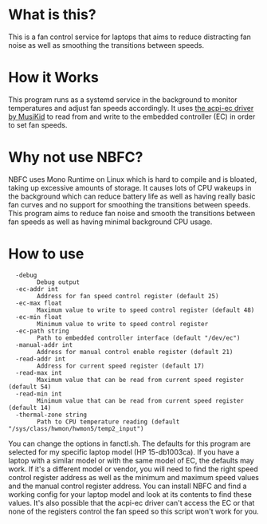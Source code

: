 # What is this?
This is a fan control service for laptops that aims to reduce distracting fan noise as well as smoothing the transitions between speeds.
# How it Works
This program runs as a systemd service in the background to monitor temperatures and adjust fan speeds accordingly. It uses [the acpi-ec driver by MusiKid](https://github.com/MusiKid/acpi_ec) to read from and write to the embedded controller (EC) in order to set fan speeds.
# Why not use NBFC?
NBFC uses Mono Runtime on Linux which is hard to compile and is bloated, taking up excessive amounts of storage. It causes lots of CPU wakeups in the background which can reduce battery life as well as having really basic fan curves and no support for smoothing the transitions between speeds. This program aims to reduce fan noise and smooth the transitions between fan speeds as well as having minimal background CPU usage.
# How to use
```Usage of fanctl:
  -debug
        Debug output
  -ec-addr int
        Address for fan speed control register (default 25)
  -ec-max float
        Maximum value to write to speed control register (default 48)
  -ec-min float
        Minimum value to write to speed control register
  -ec-path string
        Path to embedded controller interface (default "/dev/ec")
  -manual-addr int
        Address for manual control enable register (default 21)
  -read-addr int
        Address for current speed register (default 17)
  -read-max int
        Maximum value that can be read from current speed register (default 54)
  -read-min int
        Minimum value that can be read from current speed register (default 14)
  -thermal-zone string
        Path to CPU temperature reading (default "/sys/class/hwmon/hwmon5/temp2_input")
```
You can change the options in fanctl.sh.
The defaults for this program are selected for my specific laptop model (HP 15-db1003ca). If you have a laptop with a similar model or with the same model of EC, the defaults may work.
If it's a different model or vendor, you will need to find the right speed control register address as well as the minimum and maximum speed values and the manual control register address. You can install NBFC and find a working config for your laptop model and look at its contents to find these values. It's also possible that the acpi-ec driver can't access the EC or that none of the registers control the fan speed so this script won't work for you.
